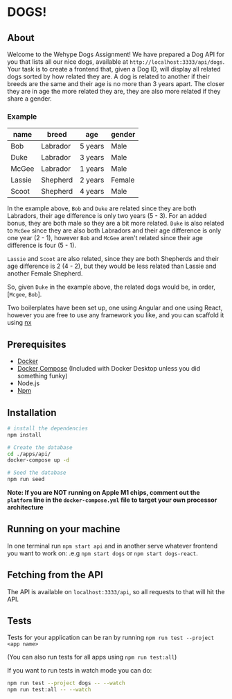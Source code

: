 # DOGS!

## About

Welcome to the Wehype Dogs Assignment! We have prepared a Dog API for you that lists all our nice dogs, available at `http://localhost:3333/api/dogs`. Your task is to create a frontend that, given a Dog ID, will display all related dogs sorted by how related they are. A dog is related to another if their breeds are the same and their age is no more than 3 years apart. The closer they are in age the more related they are, they are also more related if they share a gender.

### Example

|name|breed|age|gender
|--|--|--|--|
Bob|Labrador|5 years|Male
Duke|Labrador|3 years|Male
McGee|Labrador|1 years|Male
Lassie|Shepherd|2 years|Female
Scoot|Shepherd|4 years|Male

In the example above, `Bob` and `Duke` are related since they are both Labradors, their age difference is only two years (5 - 3). For an added bonus, they are both male so they are a bit more related. `Duke` is also related to `McGee` since they are also both Labradors and their age difference is only one year (2 - 1), however `Bob` and `McGee` aren't related since their age difference is four (5 - 1).

`Lassie` and `Scoot` are also related, since they are both Shepherds and their age difference is 2 (4 - 2), but they would be less related than Lassie and another Female Shepherd.

So, given `Duke` in the example above, the related dogs would be, in order, [`Mcgee`, `Bob`].

Two boilerplates have been set up, one using Angular and one using React, however you are free to use any framework you like, and you can scaffold it using [nx](https://nx.dev/)

## Prerequisites

- [Docker](https://www.docker.com/products/docker-desktop)
- [Docker Compose](https://docs.docker.com/compose/install/) (Included with Docker Desktop unless you did something funky)
- Node.js
- [Npm](https://docs.npmjs.com/getting-started/installing-node)

## Installation


```bash
# install the dependencies
npm install

# Create the database
cd ./apps/api/
docker-compose up -d

# Seed the database
npm run seed
```

**Note: If you are NOT running on Apple M1 chips, comment out the `platform` line in the `docker-compose.yml` file to target your own processor architecture**

## Running on your machine

In one terminal run `npm start api` and in another serve whatever frontend you want to work on: .e.g `npm start dogs` or `npm start dogs-react`.

## Fetching from the API

The API is available on `localhost:3333/api`, so all requests to that will hit the API.

## Tests

Tests for your application can be ran by running `npm run test --project <app name>`

(You can also run tests for all apps using `npm run test:all`)

If you want to run tests in watch mode you can do:

```bash
npm run test --project dogs -- --watch
npm run test:all -- --watch
```
